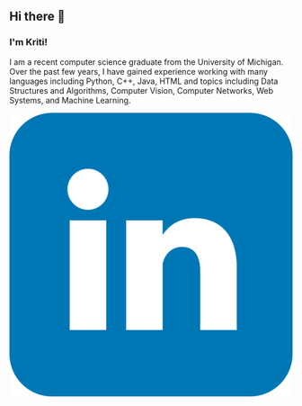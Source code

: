 ## Hi there 👋
### I'm Kriti!

I am a recent computer science graduate from the University of Michigan. Over the past few years, I have gained experience working with many languages including Python, C++, Java, HTML and topics including Data Structures and Algorithms, Computer Vision, Computer Networks, Web Systems, and Machine Learning.

[![LinkedIn](images/linkedin.svg)](https://www.linkedin.com/in/kriti-moogala-6380291b9/)


<!--
**kritimo/kritimo** is a ✨ _special_ ✨ repository because its `README.md` (this file) appears on your GitHub profile.

Here are some ideas to get you started:

- 🔭 I’m currently working on ...
- 🌱 I’m currently learning ...
- 👯 I’m looking to collaborate on ...
- 🤔 I’m looking for help with ...
- 💬 Ask me about ...
- 📫 How to reach me: ...
- 😄 Pronouns: ...
- ⚡ Fun fact: ...
-->
